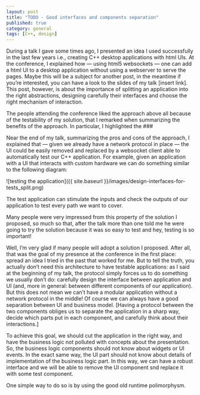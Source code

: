 ```yaml
---
layout: post
title: "TODO - Good interfaces and components separation"
published: true
category: general
tags: [C++, design]
---
```


<!--
•	Talk. Brief summary. Another future post. Link to the slides.
•	Summarizing the benefits, I told them about testing.
•	Show draft and explain the test part
•	You don’t need this architecture to have testable applications: as I said at the beginning, the protocol force us to do something we usually don’t do...
•	Of course we can always have a good separation between UI and business model
•	Show OO technique of separation, and how test it by using polymorphism 
•	... the property of test ability is not provided by the websocket protocol in se, but form the right separation (that is mandatory to have a protocol of communication)
•	We always need this separation? (No)
•	We always need this kind of test? (No) 
-->

During a talk I gave some times ago, I presented an idea I used successfully in the last few years i.e., creating C++ desktop applications with html UIs. At the conference, I explained how — using html5 websockets — one can add a html UI to a desktop application without using a webserver to serve the pages. Maybe this will be a subject for another post, in the meantime if you’re interested, you can have a look to the slides of my talk [insert link]. This post, however, is about the importance of splitting an application into the right abstractions, designing carefully their interfaces and choose the right mechanism of interaction.

The people attending the conference liked the approach above all because of the testability of my solution, that I remarked when summarizing the benefits of the approach. In particular, I highlighted the ###

Near the end of my talk, summarizing the pros and cons of the approach, I explained that — given we already have a network protocol in place — the UI could be easily removed and replaced by a websocket client able to automatically test our C++ application. For example, given an application with a UI that interacts with custom hardware we can do something similar to the following diagram:

![testing the application]({{ site.baseurl }}/images/design-interfaces-for-tests_split.png)

The test application can stimulate the inputs and check the outputs of our application to test every path we want to cover.

Many people were very impressed from this property of the solution I proposed, so much so that, after the talk more than one told me he were going to try the solution because it was so easy to test and hey, testing is so important!

Well, I’m very glad if many people will adopt a solution I proposed. After all, that was the goal of my presence at the conference in the first place: spread an idea I tried in the past that worked for me. But to tell the truth, you actually don’t need this architecture to have testable applications: as I said at the beginning of my talk, the protocol simply forces us to do something we usually don’t do: carefully design the interface between application and UI (and, more in general: between different components of our application). But this does not mean we can’t have a modular application without a network protocol in the middle! Of course we can always have a good separation between UI and business model.
[Having a protocol between the two components obliges us to separate the application in a sharp way, decide which parts put in each component, and carefully think about their interactions.]

To achieve this goal, we should cut the application in the right way, and have the business logic not polluted with concepts about the presentation. So, the business logic components should not know about widgets or UI events. In the exact same way, the UI part should not know about details of implementation of the business logic part.
In this way, we can have a robust interface and we will be able to remove the UI component snd replace it with some test component.

One simple way to do so is by using the good old runtime polimorphysm. 
